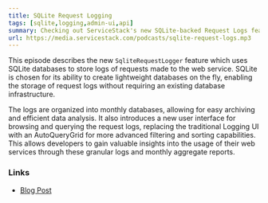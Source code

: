 ```yaml
---
title: SQLite Request Logging
tags: [sqlite,logging,admin-ui,api]
summary: Checking out ServiceStack's new SQLite-backed Request Logs feature and enhanced log querying and filtering in the Admin UI
url: https://media.servicestack.com/podcasts/sqlite-request-logs.mp3
---
```


This episode describes the new `SqliteRequestLogger` feature which uses SQLite databases to store 
logs of requests made to the web service. SQLite is chosen for its ability to create lightweight databases 
on the fly, enabling the storage of request logs without requiring an existing database infrastructure. 

The logs are organized into monthly databases, allowing for easy archiving and efficient data analysis. 
It also introduces a new user interface for browsing and querying the request logs, replacing the 
traditional Logging UI with an AutoQueryGrid for more advanced filtering and sorting capabilities. 
This allows developers to gain valuable insights into the usage of their web services through these 
granular logs and monthly aggregate reports.

### Links

- [Blog Post](/posts/sqlite-request-logs)
